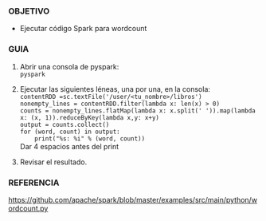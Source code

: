 ### OBJETIVO
* Ejecutar código Spark para wordcount 

### GUIA

1. Abrir una consola de pyspark:  
`pyspark`  

2. Ejecutar las siguientes léneas, una por una, en la consola:     
`contentRDD =sc.textFile('/user/<tu_nombre>/libros')`  
`nonempty_lines = contentRDD.filter(lambda x: len(x) > 0)`  
`counts = nonempty_lines.flatMap(lambda x: x.split(' ')).map(lambda x: (x, 1)).reduceByKey(lambda x,y: x+y)`  
`output = counts.collect()`  
`for (word, count) in output:`  
`    print("%s: %i" % (word, count))`  
Dar 4 espacios antes del print

3. Revisar el resultado.


### REFERENCIA

https://github.com/apache/spark/blob/master/examples/src/main/python/wordcount.py
